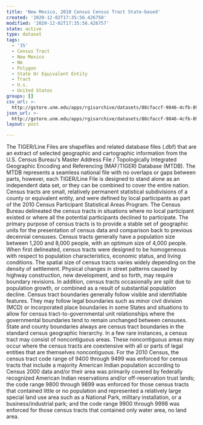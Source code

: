 ```yaml
---
title: 'New Mexico, 2010 Census Census Tract State-based'
created: '2020-12-02T17:35:56.426750'
modified: '2020-12-02T17:35:56.426757'
state: active
type: dataset
tags:
  - '35'
  - Census Tract
  - New Mexico
  - Nm
  - Polygon
  - State Or Equivalent Entity
  - Tract
  - U.s.
  - United States
groups: []
csv_url: >-
  http://gstore.unm.edu/apps/rgisarchive/datasets/88cfaccf-9846-4cfb-897d-696ffbe1da70/tl_2010_35_tract10.derived.csv
json_url: >-
  http://gstore.unm.edu/apps/rgisarchive/datasets/88cfaccf-9846-4cfb-897d-696ffbe1da70/tl_2010_35_tract10.derived.json
layout: post

---
```

The TIGER/Line Files are shapefiles and related database files (.dbf) that are an extract of selected geographic and cartographic information from the U.S. Census Bureau's Master Address File / Topologically Integrated Geographic Encoding and Referencing (MAF/TIGER) Database (MTDB).  The MTDB represents a seamless national file with no overlaps or gaps between parts, however, each TIGER/Line File is designed to stand alone as an independent data set, or they can be combined to cover the entire nation.  Census tracts are small, relatively permanent statistical subdivisions of a county or equivalent entity, and were defined by local participants as part of the 2010 Census Participant Statistical Areas Program.  The Census Bureau delineated the census tracts in situations where no local participant existed or where all the potential participants declined to participate.  The primary purpose of census tracts is to provide a stable set of geographic units for the presentation of census data and comparison back to previous decennial censuses.  Census tracts generally have a population size between 1,200 and 8,000 people, with an optimum size of 4,000 people.  When first delineated, census tracts were designed to be homogeneous with respect to population characteristics, economic status, and living conditions.  The spatial size of census tracts varies widely depending on the density of settlement.  Physical changes in street patterns caused by highway construction, new development, and so forth, may require boundary revisions.  In addition, census tracts occasionally are split due to population growth, or combined as a result of substantial population decline.  Census tract boundaries generally follow visible and identifiable features.  They may follow legal boundaries such as minor civil division (MCD) or incorporated place boundaries in some States and situations to allow for census tract-to-governmental unit relationships where the governmental boundaries tend to remain unchanged between censuses.  State and county boundaries always are census tract boundaries in the standard census geographic hierarchy.  In a few rare instances, a census tract may consist of noncontiguous areas.  These noncontiguous areas may occur where the census tracts are coextensive with all or parts of legal entities that are themselves noncontiguous.  For the 2010 Census, the census tract code range of 9400 through 9499 was enforced for census tracts that include a majority American Indian population according to Census 2000 data and/or their area was primarily covered by federally recognized American Indian reservations and/or off-reservation trust lands; the code range 9800 through 9899 was enforced for those census tracts that contained little or no population and represented a relatively large special land use area such as a National Park, military installation, or a business/industrial park; and the code range 9900 through 9998 was enforced for those census tracts that contained only water area, no land area.  

